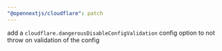 ```yaml
---
"@opennextjs/cloudflare": patch
---
```


add a `cloudflare.dangerousDisableConfigValidation` config option to not throw on validation of the config

